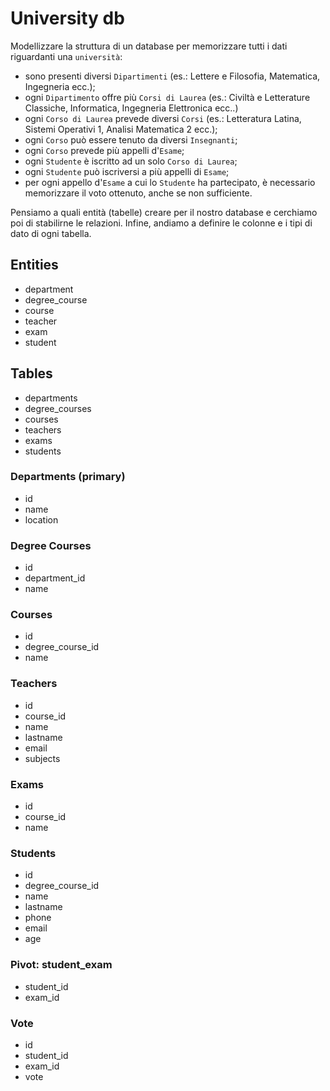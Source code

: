 # University db

Modellizzare la struttura di un database per memorizzare tutti i dati riguardanti una `università`:

- sono presenti diversi `Dipartimenti` (es.: Lettere e Filosofia, Matematica, Ingegneria ecc.);
- ogni `Dipartimento` offre più `Corsi di Laurea` (es.: Civiltà e Letterature Classiche, Informatica, Ingegneria Elettronica ecc..)
- ogni `Corso di Laurea` prevede diversi `Corsi` (es.: Letteratura Latina, Sistemi Operativi 1, Analisi Matematica 2 ecc.);
- ogni `Corso` può essere tenuto da diversi `Insegnanti`;
- ogni `Corso` prevede più appelli d'`Esame`;
- ogni `Studente` è iscritto ad un solo `Corso di Laurea`;
- ogni `Studente` può iscriversi a più appelli di `Esame`;
- per ogni appello d'`Esame` a cui lo `Studente` ha partecipato, è necessario memorizzare il voto ottenuto, anche se non sufficiente.

Pensiamo a quali entità (tabelle) creare per il nostro database e cerchiamo poi di stabilirne le relazioni.
Infine, andiamo a definire le colonne e i tipi di dato di ogni tabella.

## Entities

- department
- degree_course
- course
- teacher
- exam
- student

## Tables

- departments
- degree_courses
- courses
- teachers
- exams
- students

### Departments (primary)

- id
- name
- location

### Degree Courses

- id
- department_id
- name

### Courses

- id
- degree_course_id
- name

### Teachers

- id
- course_id
- name
- lastname
- email
- subjects

### Exams

- id
- course_id
- name

### Students

- id
- degree_course_id
- name
- lastname
- phone
- email
- age

### Pivot: student_exam

- student_id
- exam_id

### Vote

- id
- student_id
- exam_id
- vote
